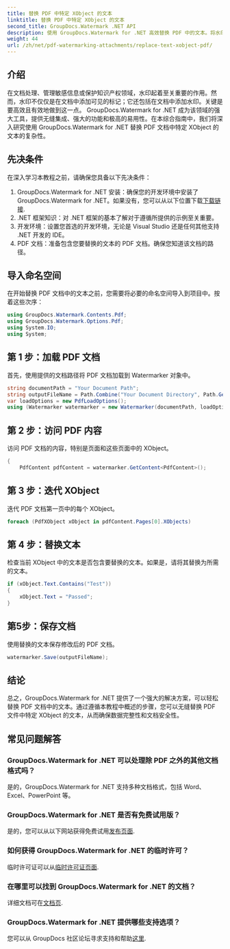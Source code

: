 ```yaml
---
title: 替换 PDF 中特定 XObject 的文本
linktitle: 替换 PDF 中特定 XObject 的文本
second_title: GroupDocs.Watermark .NET API
description: 使用 GroupDocs.Watermark for .NET 高效替换 PDF 中的文本。将水印无缝集成到您的 .NET 应用程序中。
weight: 44
url: /zh/net/pdf-watermarking-attachments/replace-text-xobject-pdf/
---
```

## 介绍
在文档处理、管理敏感信息或保护知识产权领域，水印起着至关重要的作用。然而，水印不仅仅是在文档中添加可见的标记；它还包括在文档中添加水印。关键是要高效且有效地做到这一点。 GroupDocs.Watermark for .NET 成为该领域的强大工具，提供无缝集成、强大的功能和极高的易用性。在本综合指南中，我们将深入研究使用 GroupDocs.Watermark for .NET 替换 PDF 文档中特定 XObject 的文本的复杂性。
## 先决条件
在深入学习本教程之前，请确保您具备以下先决条件：
1.  GroupDocs.Watermark for .NET 安装：确保您的开发环境中安装了 GroupDocs.Watermark for .NET。如果没有，您可以从以下位置下载[下载链接](https://releases.groupdocs.com/Watermark/net/).
2. .NET 框架知识：对 .NET 框架的基本了解对于遵循所提供的示例至关重要。
3. 开发环境：设置您首选的开发环境，无论是 Visual Studio 还是任何其他支持 .NET 开发的 IDE。
4. PDF 文档：准备包含您要替换的文本的 PDF 文档。确保您知道该文档的路径。

## 导入命名空间
在开始替换 PDF 文档中的文本之前，您需要将必要的命名空间导入到项目中。按着这些次序：

```csharp
using GroupDocs.Watermark.Contents.Pdf;
using GroupDocs.Watermark.Options.Pdf;
using System.IO;
using System;
```
## 第 1 步：加载 PDF 文档
首先，使用提供的文档路径将 PDF 文档加载到 Watermarker 对象中。
```csharp
string documentPath = "Your Document Path";
string outputFileName = Path.Combine("Your Document Directory", Path.GetFileName(documentPath));
var loadOptions = new PdfLoadOptions();
using (Watermarker watermarker = new Watermarker(documentPath, loadOptions))
```
## 第 2 步：访问 PDF 内容
访问 PDF 文档的内容，特别是页面和这些页面中的 XObject。
```csharp
{
    PdfContent pdfContent = watermarker.GetContent<PdfContent>();
```
## 第 3 步：迭代 XObject
迭代 PDF 文档第一页中的每个 XObject。
```csharp
foreach (PdfXObject xObject in pdfContent.Pages[0].XObjects)
```
## 第 4 步：替换文本
检查当前 XObject 中的文本是否包含要替换的文本。如果是，请将其替换为所需的文本。
```csharp
if (xObject.Text.Contains("Test"))
{
    xObject.Text = "Passed";
}
```
## 第5步：保存文档
使用替换的文本保存修改后的 PDF 文档。
```csharp
watermarker.Save(outputFileName);
```

## 结论
总之，GroupDocs.Watermark for .NET 提供了一个强大的解决方案，可以轻松替换 PDF 文档中的文本。通过遵循本教程中概述的步骤，您可以无缝替换 PDF 文件中特定 XObject 的文本，从而确保数据完整性和文档安全性。
## 常见问题解答
### GroupDocs.Watermark for .NET 可以处理除 PDF 之外的其他文档格式吗？
是的，GroupDocs.Watermark for .NET 支持多种文档格式，包括 Word、Excel、PowerPoint 等。
### GroupDocs.Watermark for .NET 是否有免费试用版？
是的，您可以从以下网站获得免费试用[发布页面](https://releases.groupdocs.com/).
### 如何获得 GroupDocs.Watermark for .NET 的临时许可？
临时许可证可以从[临时许可证页面](https://purchase.groupdocs.com/temporary-license/).
### 在哪里可以找到 GroupDocs.Watermark for .NET 的文档？
详细文档可在[文档页](https://tutorials.groupdocs.com/Watermark/net/).
### GroupDocs.Watermark for .NET 提供哪些支持选项？
您可以从 GroupDocs 社区论坛寻求支持和帮助[这里](https://forum.groupdocs.com/c/watermark/19).